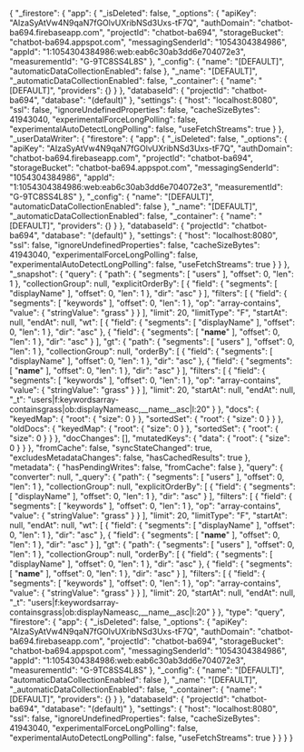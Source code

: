 {
    "_firestore": {
        "app": {
            "_isDeleted": false,
            "_options": {
                "apiKey": "AIzaSyAtVw4N9qaN7fGOlvUXribNSd3Uxs-tF7Q",
                "authDomain": "chatbot-ba694.firebaseapp.com",
                "projectId": "chatbot-ba694",
                "storageBucket": "chatbot-ba694.appspot.com",
                "messagingSenderId": "1054304384986",
                "appId": "1:1054304384986:web:eab6c30ab3dd6e704072e3",
                "measurementId": "G-9TC8SS4L8S"
            },
            "_config": {
                "name": "[DEFAULT]",
                "automaticDataCollectionEnabled": false
            },
            "_name": "[DEFAULT]",
            "_automaticDataCollectionEnabled": false,
            "_container": {
                "name": "[DEFAULT]",
                "providers": {}
            }
        },
        "databaseId": {
            "projectId": "chatbot-ba694",
            "database": "(default)"
        },
        "settings": {
            "host": "localhost:8080",
            "ssl": false,
            "ignoreUndefinedProperties": false,
            "cacheSizeBytes": 41943040,
            "experimentalForceLongPolling": false,
            "experimentalAutoDetectLongPolling": false,
            "useFetchStreams": true
        }
    },
    "_userDataWriter": {
        "firestore": {
            "app": {
                "_isDeleted": false,
                "_options": {
                    "apiKey": "AIzaSyAtVw4N9qaN7fGOlvUXribNSd3Uxs-tF7Q",
                    "authDomain": "chatbot-ba694.firebaseapp.com",
                    "projectId": "chatbot-ba694",
                    "storageBucket": "chatbot-ba694.appspot.com",
                    "messagingSenderId": "1054304384986",
                    "appId": "1:1054304384986:web:eab6c30ab3dd6e704072e3",
                    "measurementId": "G-9TC8SS4L8S"
                },
                "_config": {
                    "name": "[DEFAULT]",
                    "automaticDataCollectionEnabled": false
                },
                "_name": "[DEFAULT]",
                "_automaticDataCollectionEnabled": false,
                "_container": {
                    "name": "[DEFAULT]",
                    "providers": {}
                }
            },
            "databaseId": {
                "projectId": "chatbot-ba694",
                "database": "(default)"
            },
            "settings": {
                "host": "localhost:8080",
                "ssl": false,
                "ignoreUndefinedProperties": false,
                "cacheSizeBytes": 41943040,
                "experimentalForceLongPolling": false,
                "experimentalAutoDetectLongPolling": false,
                "useFetchStreams": true
            }
        }
    },
    "_snapshot": {
        "query": {
            "path": {
                "segments": [
                    "users"
                ],
                "offset": 0,
                "len": 1
            },
            "collectionGroup": null,
            "explicitOrderBy": [
                {
                    "field": {
                        "segments": [
                            "displayName"
                        ],
                        "offset": 0,
                        "len": 1
                    },
                    "dir": "asc"
                }
            ],
            "filters": [
                {
                    "field": {
                        "segments": [
                            "keywords"
                        ],
                        "offset": 0,
                        "len": 1
                    },
                    "op": "array-contains",
                    "value": {
                        "stringValue": "grass"
                    }
                }
            ],
            "limit": 20,
            "limitType": "F",
            "startAt": null,
            "endAt": null,
            "wt": [
                {
                    "field": {
                        "segments": [
                            "displayName"
                        ],
                        "offset": 0,
                        "len": 1
                    },
                    "dir": "asc"
                },
                {
                    "field": {
                        "segments": [
                            "__name__"
                        ],
                        "offset": 0,
                        "len": 1
                    },
                    "dir": "asc"
                }
            ],
            "gt": {
                "path": {
                    "segments": [
                        "users"
                    ],
                    "offset": 0,
                    "len": 1
                },
                "collectionGroup": null,
                "orderBy": [
                    {
                        "field": {
                            "segments": [
                                "displayName"
                            ],
                            "offset": 0,
                            "len": 1
                        },
                        "dir": "asc"
                    },
                    {
                        "field": {
                            "segments": [
                                "__name__"
                            ],
                            "offset": 0,
                            "len": 1
                        },
                        "dir": "asc"
                    }
                ],
                "filters": [
                    {
                        "field": {
                            "segments": [
                                "keywords"
                            ],
                            "offset": 0,
                            "len": 1
                        },
                        "op": "array-contains",
                        "value": {
                            "stringValue": "grass"
                        }
                    }
                ],
                "limit": 20,
                "startAt": null,
                "endAt": null,
                "_t": "users|f:keywordsarray-containsgrass|ob:displayNameasc,__name__asc|l:20"
            }
        },
        "docs": {
            "keyedMap": {
                "root": {
                    "size": 0
                }
            },
            "sortedSet": {
                "root": {
                    "size": 0
                }
            }
        },
        "oldDocs": {
            "keyedMap": {
                "root": {
                    "size": 0
                }
            },
            "sortedSet": {
                "root": {
                    "size": 0
                }
            }
        },
        "docChanges": [],
        "mutatedKeys": {
            "data": {
                "root": {
                    "size": 0
                }
            }
        },
        "fromCache": false,
        "syncStateChanged": true,
        "excludesMetadataChanges": false,
        "hasCachedResults": true
    },
    "metadata": {
        "hasPendingWrites": false,
        "fromCache": false
    },
    "query": {
        "converter": null,
        "_query": {
            "path": {
                "segments": [
                    "users"
                ],
                "offset": 0,
                "len": 1
            },
            "collectionGroup": null,
            "explicitOrderBy": [
                {
                    "field": {
                        "segments": [
                            "displayName"
                        ],
                        "offset": 0,
                        "len": 1
                    },
                    "dir": "asc"
                }
            ],
            "filters": [
                {
                    "field": {
                        "segments": [
                            "keywords"
                        ],
                        "offset": 0,
                        "len": 1
                    },
                    "op": "array-contains",
                    "value": {
                        "stringValue": "grass"
                    }
                }
            ],
            "limit": 20,
            "limitType": "F",
            "startAt": null,
            "endAt": null,
            "wt": [
                {
                    "field": {
                        "segments": [
                            "displayName"
                        ],
                        "offset": 0,
                        "len": 1
                    },
                    "dir": "asc"
                },
                {
                    "field": {
                        "segments": [
                            "__name__"
                        ],
                        "offset": 0,
                        "len": 1
                    },
                    "dir": "asc"
                }
            ],
            "gt": {
                "path": {
                    "segments": [
                        "users"
                    ],
                    "offset": 0,
                    "len": 1
                },
                "collectionGroup": null,
                "orderBy": [
                    {
                        "field": {
                            "segments": [
                                "displayName"
                            ],
                            "offset": 0,
                            "len": 1
                        },
                        "dir": "asc"
                    },
                    {
                        "field": {
                            "segments": [
                                "__name__"
                            ],
                            "offset": 0,
                            "len": 1
                        },
                        "dir": "asc"
                    }
                ],
                "filters": [
                    {
                        "field": {
                            "segments": [
                                "keywords"
                            ],
                            "offset": 0,
                            "len": 1
                        },
                        "op": "array-contains",
                        "value": {
                            "stringValue": "grass"
                        }
                    }
                ],
                "limit": 20,
                "startAt": null,
                "endAt": null,
                "_t": "users|f:keywordsarray-containsgrass|ob:displayNameasc,__name__asc|l:20"
            }
        },
        "type": "query",
        "firestore": {
            "app": {
                "_isDeleted": false,
                "_options": {
                    "apiKey": "AIzaSyAtVw4N9qaN7fGOlvUXribNSd3Uxs-tF7Q",
                    "authDomain": "chatbot-ba694.firebaseapp.com",
                    "projectId": "chatbot-ba694",
                    "storageBucket": "chatbot-ba694.appspot.com",
                    "messagingSenderId": "1054304384986",
                    "appId": "1:1054304384986:web:eab6c30ab3dd6e704072e3",
                    "measurementId": "G-9TC8SS4L8S"
                },
                "_config": {
                    "name": "[DEFAULT]",
                    "automaticDataCollectionEnabled": false
                },
                "_name": "[DEFAULT]",
                "_automaticDataCollectionEnabled": false,
                "_container": {
                    "name": "[DEFAULT]",
                    "providers": {}
                }
            },
            "databaseId": {
                "projectId": "chatbot-ba694",
                "database": "(default)"
            },
            "settings": {
                "host": "localhost:8080",
                "ssl": false,
                "ignoreUndefinedProperties": false,
                "cacheSizeBytes": 41943040,
                "experimentalForceLongPolling": false,
                "experimentalAutoDetectLongPolling": false,
                "useFetchStreams": true
            }
        }
    }
}